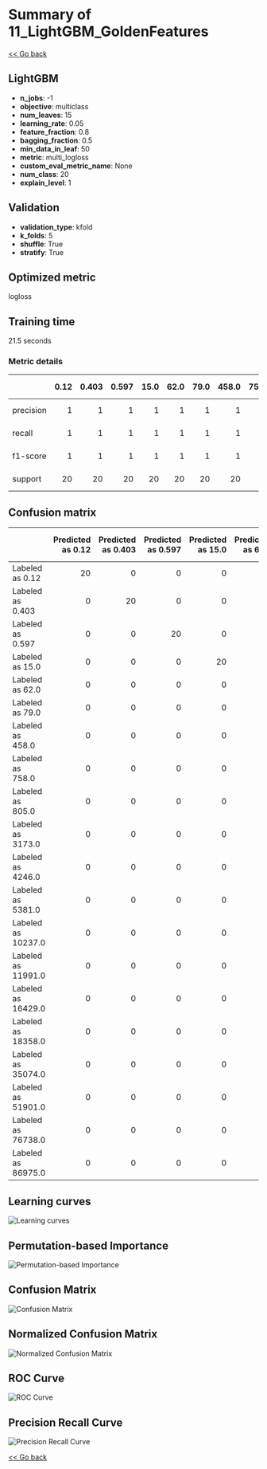 # Summary of 11_LightGBM_GoldenFeatures

[<< Go back](../README.md)


## LightGBM
- **n_jobs**: -1
- **objective**: multiclass
- **num_leaves**: 15
- **learning_rate**: 0.05
- **feature_fraction**: 0.8
- **bagging_fraction**: 0.5
- **min_data_in_leaf**: 50
- **metric**: multi_logloss
- **custom_eval_metric_name**: None
- **num_class**: 20
- **explain_level**: 1

## Validation
 - **validation_type**: kfold
 - **k_folds**: 5
 - **shuffle**: True
 - **stratify**: True

## Optimized metric
logloss

## Training time

21.5 seconds

### Metric details
|           |   0.12 |   0.403 |   0.597 |   15.0 |   62.0 |   79.0 |   458.0 |   758.0 |   805.0 |   3173.0 |   4246.0 |   5381.0 |   10237.0 |   11991.0 |   16429.0 |   18358.0 |   35074.0 |   51901.0 |   76738.0 |   86975.0 |   accuracy |   macro avg |   weighted avg |     logloss |
|:----------|-------:|--------:|--------:|-------:|-------:|-------:|--------:|--------:|--------:|---------:|---------:|---------:|----------:|----------:|----------:|----------:|----------:|----------:|----------:|----------:|-----------:|------------:|---------------:|------------:|
| precision |      1 |       1 |       1 |      1 |      1 |      1 |       1 |       1 |       1 |        1 |        1 |        1 |         1 |         1 |         1 |         1 |         1 |         1 |         1 |         1 |          1 |           1 |              1 | 6.52982e-05 |
| recall    |      1 |       1 |       1 |      1 |      1 |      1 |       1 |       1 |       1 |        1 |        1 |        1 |         1 |         1 |         1 |         1 |         1 |         1 |         1 |         1 |          1 |           1 |              1 | 6.52982e-05 |
| f1-score  |      1 |       1 |       1 |      1 |      1 |      1 |       1 |       1 |       1 |        1 |        1 |        1 |         1 |         1 |         1 |         1 |         1 |         1 |         1 |         1 |          1 |           1 |              1 | 6.52982e-05 |
| support   |     20 |      20 |      20 |     20 |     20 |     20 |      20 |      20 |      20 |       20 |       20 |       20 |        20 |        20 |        20 |        20 |        20 |        20 |        20 |        20 |          1 |         400 |            400 | 6.52982e-05 |


## Confusion matrix
|                    |   Predicted as 0.12 |   Predicted as 0.403 |   Predicted as 0.597 |   Predicted as 15.0 |   Predicted as 62.0 |   Predicted as 79.0 |   Predicted as 458.0 |   Predicted as 758.0 |   Predicted as 805.0 |   Predicted as 3173.0 |   Predicted as 4246.0 |   Predicted as 5381.0 |   Predicted as 10237.0 |   Predicted as 11991.0 |   Predicted as 16429.0 |   Predicted as 18358.0 |   Predicted as 35074.0 |   Predicted as 51901.0 |   Predicted as 76738.0 |   Predicted as 86975.0 |
|:-------------------|--------------------:|---------------------:|---------------------:|--------------------:|--------------------:|--------------------:|---------------------:|---------------------:|---------------------:|----------------------:|----------------------:|----------------------:|-----------------------:|-----------------------:|-----------------------:|-----------------------:|-----------------------:|-----------------------:|-----------------------:|-----------------------:|
| Labeled as 0.12    |                  20 |                    0 |                    0 |                   0 |                   0 |                   0 |                    0 |                    0 |                    0 |                     0 |                     0 |                     0 |                      0 |                      0 |                      0 |                      0 |                      0 |                      0 |                      0 |                      0 |
| Labeled as 0.403   |                   0 |                   20 |                    0 |                   0 |                   0 |                   0 |                    0 |                    0 |                    0 |                     0 |                     0 |                     0 |                      0 |                      0 |                      0 |                      0 |                      0 |                      0 |                      0 |                      0 |
| Labeled as 0.597   |                   0 |                    0 |                   20 |                   0 |                   0 |                   0 |                    0 |                    0 |                    0 |                     0 |                     0 |                     0 |                      0 |                      0 |                      0 |                      0 |                      0 |                      0 |                      0 |                      0 |
| Labeled as 15.0    |                   0 |                    0 |                    0 |                  20 |                   0 |                   0 |                    0 |                    0 |                    0 |                     0 |                     0 |                     0 |                      0 |                      0 |                      0 |                      0 |                      0 |                      0 |                      0 |                      0 |
| Labeled as 62.0    |                   0 |                    0 |                    0 |                   0 |                  20 |                   0 |                    0 |                    0 |                    0 |                     0 |                     0 |                     0 |                      0 |                      0 |                      0 |                      0 |                      0 |                      0 |                      0 |                      0 |
| Labeled as 79.0    |                   0 |                    0 |                    0 |                   0 |                   0 |                  20 |                    0 |                    0 |                    0 |                     0 |                     0 |                     0 |                      0 |                      0 |                      0 |                      0 |                      0 |                      0 |                      0 |                      0 |
| Labeled as 458.0   |                   0 |                    0 |                    0 |                   0 |                   0 |                   0 |                   20 |                    0 |                    0 |                     0 |                     0 |                     0 |                      0 |                      0 |                      0 |                      0 |                      0 |                      0 |                      0 |                      0 |
| Labeled as 758.0   |                   0 |                    0 |                    0 |                   0 |                   0 |                   0 |                    0 |                   20 |                    0 |                     0 |                     0 |                     0 |                      0 |                      0 |                      0 |                      0 |                      0 |                      0 |                      0 |                      0 |
| Labeled as 805.0   |                   0 |                    0 |                    0 |                   0 |                   0 |                   0 |                    0 |                    0 |                   20 |                     0 |                     0 |                     0 |                      0 |                      0 |                      0 |                      0 |                      0 |                      0 |                      0 |                      0 |
| Labeled as 3173.0  |                   0 |                    0 |                    0 |                   0 |                   0 |                   0 |                    0 |                    0 |                    0 |                    20 |                     0 |                     0 |                      0 |                      0 |                      0 |                      0 |                      0 |                      0 |                      0 |                      0 |
| Labeled as 4246.0  |                   0 |                    0 |                    0 |                   0 |                   0 |                   0 |                    0 |                    0 |                    0 |                     0 |                    20 |                     0 |                      0 |                      0 |                      0 |                      0 |                      0 |                      0 |                      0 |                      0 |
| Labeled as 5381.0  |                   0 |                    0 |                    0 |                   0 |                   0 |                   0 |                    0 |                    0 |                    0 |                     0 |                     0 |                    20 |                      0 |                      0 |                      0 |                      0 |                      0 |                      0 |                      0 |                      0 |
| Labeled as 10237.0 |                   0 |                    0 |                    0 |                   0 |                   0 |                   0 |                    0 |                    0 |                    0 |                     0 |                     0 |                     0 |                     20 |                      0 |                      0 |                      0 |                      0 |                      0 |                      0 |                      0 |
| Labeled as 11991.0 |                   0 |                    0 |                    0 |                   0 |                   0 |                   0 |                    0 |                    0 |                    0 |                     0 |                     0 |                     0 |                      0 |                     20 |                      0 |                      0 |                      0 |                      0 |                      0 |                      0 |
| Labeled as 16429.0 |                   0 |                    0 |                    0 |                   0 |                   0 |                   0 |                    0 |                    0 |                    0 |                     0 |                     0 |                     0 |                      0 |                      0 |                     20 |                      0 |                      0 |                      0 |                      0 |                      0 |
| Labeled as 18358.0 |                   0 |                    0 |                    0 |                   0 |                   0 |                   0 |                    0 |                    0 |                    0 |                     0 |                     0 |                     0 |                      0 |                      0 |                      0 |                     20 |                      0 |                      0 |                      0 |                      0 |
| Labeled as 35074.0 |                   0 |                    0 |                    0 |                   0 |                   0 |                   0 |                    0 |                    0 |                    0 |                     0 |                     0 |                     0 |                      0 |                      0 |                      0 |                      0 |                     20 |                      0 |                      0 |                      0 |
| Labeled as 51901.0 |                   0 |                    0 |                    0 |                   0 |                   0 |                   0 |                    0 |                    0 |                    0 |                     0 |                     0 |                     0 |                      0 |                      0 |                      0 |                      0 |                      0 |                     20 |                      0 |                      0 |
| Labeled as 76738.0 |                   0 |                    0 |                    0 |                   0 |                   0 |                   0 |                    0 |                    0 |                    0 |                     0 |                     0 |                     0 |                      0 |                      0 |                      0 |                      0 |                      0 |                      0 |                     20 |                      0 |
| Labeled as 86975.0 |                   0 |                    0 |                    0 |                   0 |                   0 |                   0 |                    0 |                    0 |                    0 |                     0 |                     0 |                     0 |                      0 |                      0 |                      0 |                      0 |                      0 |                      0 |                      0 |                     20 |

## Learning curves
![Learning curves](learning_curves.png)

## Permutation-based Importance
![Permutation-based Importance](permutation_importance.png)
## Confusion Matrix

![Confusion Matrix](confusion_matrix.png)


## Normalized Confusion Matrix

![Normalized Confusion Matrix](confusion_matrix_normalized.png)


## ROC Curve

![ROC Curve](roc_curve.png)


## Precision Recall Curve

![Precision Recall Curve](precision_recall_curve.png)



[<< Go back](../README.md)
